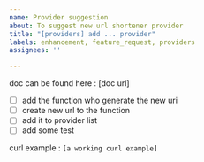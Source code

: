 ```yaml
---
name: Provider suggestion
about: To suggest new url shortener provider
title: "[providers] add ... provider"
labels: enhancement, feature_request, providers
assignees: ''

---
```


doc can be found here : [doc url]

- [ ]  add the function who generate the new uri
- [ ]  create new url to the function
- [ ]  add it to provider list
- [ ] add some test

curl example : `[a working curl example]`

